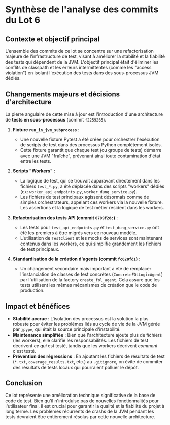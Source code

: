 # Synthèse de l'analyse des commits du Lot 6

## Contexte et objectif principal
L'ensemble des commits de ce lot se concentre sur une refactorisation majeure de l'infrastructure de test, visant à améliorer la stabilité et la fiabilité des tests qui dépendent de la JVM. L'objectif principal était d'éliminer les conflits de classpath et les erreurs intermittentes (comme les "access violation") en isolant l'exécution des tests dans des sous-processus JVM dédiés.

## Changements majeurs et décisions d'architecture
La pierre angulaire de cette mise à jour est l'introduction d'une architecture de **tests en sous-processus** (commit `f2259265`).

1.  **Fixture `run_in_jvm_subprocess`** :
    *   Une nouvelle fixture Pytest a été créée pour orchestrer l'exécution de scripts de test dans des processus Python complètement isolés.
    *   Cette fixture garantit que chaque test (ou groupe de tests) démarre avec une JVM "fraîche", prévenant ainsi toute contamination d'état entre les tests.

2.  **Scripts "Workers"** :
    *   La logique de test, qui se trouvait auparavant directement dans les fichiers `test_*.py`, a été déplacée dans des scripts "workers" dédiés (ex: `worker_api_endpoints.py`, `worker_dung_service.py`).
    *   Les fichiers de test principaux agissent désormais comme de simples orchestrateurs, appelant ces workers via la nouvelle fixture. Les assertions et la logique de test métier résident dans les workers.

3.  **Refactorisation des tests API (commit `0709f28c`)** :
    *   Les tests pour `test_api_endpoints.py` et `test_dung_service.py` ont été les premiers à être migrés vers ce nouveau modèle.
    *   L'utilisation de `TestClient` et les mocks de services sont maintenant contenus dans les workers, ce qui simplifie grandement les fichiers de test principaux.

4.  **Standardisation de la création d'agents (commit `fc620fd1`)** :
    *   Un changement secondaire mais important a été de remplacer l'instanciation de classes de test concrètes (`ConcreteFOLLogicAgent`) par l'utilisation de la factory `create_fol_agent`. Cela assure que les tests utilisent les mêmes mécanismes de création que le code de production.

## Impact et bénéfices
*   **Stabilité accrue** : L'isolation des processus est la solution la plus robuste pour éviter les problèmes liés au cycle de vie de la JVM gérée par `jpype`, qui était la source principale d'instabilité.
*   **Maintenance simplifiée** : Bien que l'architecture ajoute plus de fichiers (les workers), elle clarifie les responsabilités. Les fichiers de test décrivent *ce qui* est testé, tandis que les workers décrivent *comment* c'est testé.
*   **Prévention des régressions** : En ajoutant les fichiers de résultats de test (`*.txt`, `coverage_results.txt`, etc.) au `.gitignore`, on évite de commiter des résultats de tests locaux qui pourraient polluer le dépôt.

## Conclusion
Ce lot représente une amélioration technique significative de la base de code de test. Bien qu'il n'introduise pas de nouvelles fonctionnalités pour l'utilisateur final, il est crucial pour garantir la qualité et la fiabilité du projet à long terme. Les problèmes récurrents de crashs de la JVM pendant les tests devraient être entièrement résolus par cette nouvelle architecture.